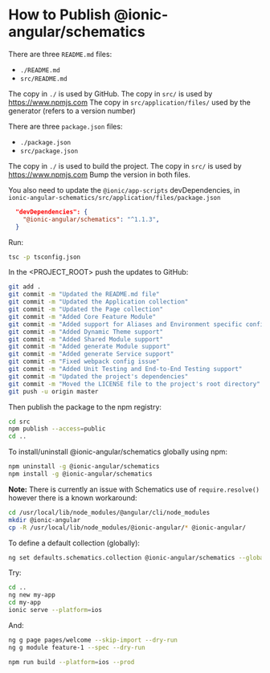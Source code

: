 # How to Publish @ionic-angular/schematics

There are three `README.md` files:
- `./README.md`
- `src/README.md`

The copy in `./` is used by GitHub.
The copy in `src/` is used by https://www.npmjs.com
The copy in `src/application/files/` used by the generator (refers to a version number)

There are three `package.json` files:
- `./package.json`
- `src/package.json`

The copy in `./` is used to build the project.
The copy in `src/` is used by https://www.npmjs.com
Bump the version in both files.

You also need to update the `@ionic/app-scripts` devDependencies, in 
`ionic-angular-schematics/src/application/files/package.json`

```json
  "devDependencies": {
    "@ionic-angular/schematics": "^1.1.3",
  }
```

Run:
```bash
tsc -p tsconfig.json
```

In the <PROJECT_ROOT> push the updates to GitHub:

```bash
git add .
git commit -m "Updated the README.md file"
git commit -m "Updated the Application collection"
git commit -m "Updated the Page collection"
git commit -m "Added Core Feature Module"
git commit -m "Added support for Aliases and Environment specific configuration"
git commit -m "Added Dynamic Theme support"
git commit -m "Added Shared Module support"
git commit -m "Added generate Module support"
git commit -m "Added generate Service support"
git commit -m "Fixed webpack config issue"
git commit -m "Added Unit Testing and End-to-End Testing support"
git commit -m "Updated the project's dependencies"
git commit -m "Moved the LICENSE file to the project's root directory"
git push -u origin master
```

Then publish the package to the npm registry:
```bash
cd src
npm publish --access=public
cd ..
```

To install/uninstall @ionic-angular/schematics globally using npm:

```bash
npm uninstall -g @ionic-angular/schematics
npm install -g @ionic-angular/schematics
```

**Note:** There is currently an issue with Schematics use of `require.resolve()` however there is a known workaround:

```bash
cd /usr/local/lib/node_modules/@angular/cli/node_modules
mkdir @ionic-angular
cp -R /usr/local/lib/node_modules/@ionic-angular/* @ionic-angular/
```

To define a default collection (globally):

```bash
ng set defaults.schematics.collection @ionic-angular/schematics --global
```

Try:

```bash
cd ..
ng new my-app
cd my-app
ionic serve --platform=ios
```

And:

```bash
ng g page pages/welcome --skip-import --dry-run
ng g module feature-1 --spec --dry-run

npm run build --platform=ios --prod
```


